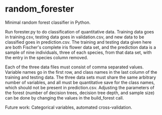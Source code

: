 random_forester
===============

Minimal random forest classifier in Python.

Run forester.py to do classification of quantitative data. Training data goes in training.csv, testing data goes in validation.csv, and new data to be classified goes in prediction.csv. The training and testing data given here are both Fischer's complete iris flower data set, and the prediction data is a sample of nine individuals, three of each species, from that data set, with the entry in the species column removed.

Each of the three data files must consist of comma separated values. Variable names go in the first row, and class names in the last column of the training and testing data. The three data sets must share the same arbitrary number of variables, and all must be quantitative save for the class names, which should not be present in prediction.csv. Adjusting the parameters of the forest (number of decision trees, decision tree depth, and sample size) can be done by changing the values in the build_forest call.

Future work: Categorical variables, automated cross-validation.
